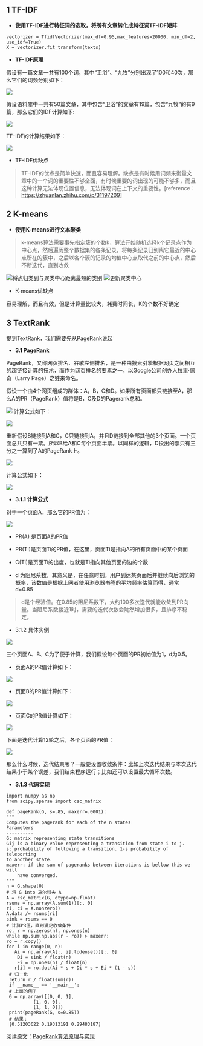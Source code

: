 ## 1 TF-IDF

- **使用TF-IDF进行特征词的选取，将所有文章转化成特征词TF-IDF矩阵**
```text
vectorizer = TfidfVectorizer(max_df=0.95,max_features=20000, min_df=2, use_idf=True)
X = vectorizer.fit_transform(texts)
```
- **TF-IDF原理**

假设有一篇文章一共有100个词，其中“卫浴”、“九牧”分别出现了100和40次，那么它们的词频分别如下：

![](https://upload-images.jianshu.io/upload_images/1531909-c8eb8905df398eba.png?imageMogr2/auto-orient/strip%7CimageView2/2/w/1240)

假设语料库中一共有50篇文章，其中包含“卫浴”的文章有19篇，包含“九牧”的有9篇，那么它们的IDF计算如下:

![](https://upload-images.jianshu.io/upload_images/1531909-8e060aac00466ad9.png?imageMogr2/auto-orient/strip%7CimageView2/2/w/1240)

TF-IDF的计算结果如下：

![](https://upload-images.jianshu.io/upload_images/1531909-cadbc646b0c830b1.png?imageMogr2/auto-orient/strip%7CimageView2/2/w/1240)

- TF-IDF优缺点 

> TF-IDF的优点是简单快速，而且容易理解。缺点是有时候用词频来衡量文章中的一个词的重要性不够全面，有时候重要的词出现的可能不够多，而且这种计算无法体现位置信息，无法体现词在上下文的重要性。[reference：https://zhuanlan.zhihu.com/p/31197209]

## 2 K-means

- **使用K-means进行文本聚类**

>k-means算法需要事先指定簇的个数k，算法开始随机选择k个记录点作为中心点，然后遍历整个数据集的各条记录，将每条记录归到离它最近的中心点所在的簇中，之后以各个簇的记录的均值中心点取代之前的中心点，然后不断迭代，直到收敛

![将点归类到与聚类中心距离最短的类别](https://upload-images.jianshu.io/upload_images/1531909-6cd52f756d2c0586.png?imageMogr2/auto-orient/strip%7CimageView2/2/w/1240)
![更新聚类中心](https://upload-images.jianshu.io/upload_images/1531909-6d2e7a974b5531f1.png?imageMogr2/auto-orient/strip%7CimageView2/2/w/1240)

- K-means优缺点

容易理解，而且有效，但是计算量比较大，耗费时间长，K的个数不好确定

## 3 TextRank
提到TextRank，我们需要先从PageRank说起
- **3.1 PageRank**

PageRank，又称网页排名、谷歌左侧排名，是一种由搜索引擎根据网页之间相互的超链接计算的技术，而作为网页排名的要素之一，以Google公司创办人拉里·佩奇（Larry Page）之姓来命名。

假设一个由4个网页组成的群体：A，B，C和D。如果所有页面都只链接至A，那么A的PR（PageRank）值将是B，C及D的Pagerank总和。

![](https://wx2.sinaimg.cn/mw690/e59539f0ly1g1jhnsn7wxj208a07zt8q.jpg) 
计算公式如下：

![](https://www.quantinfo.com/attachment/article/20180728/1532762247287744613.png)

重新假设B链接到A和C，C只链接到A，并且D链接到全部其他的3个页面。一个页面总共只有一票。所以B给A和C每个页面半票。以同样的逻辑，D投出的票只有三分之一算到了A的PageRank上。

![](https://wx3.sinaimg.cn/mw690/e59539f0ly1g1jho6s18cj207u07swek.jpg)

计算公式如下：

![](https://www.quantinfo.com/attachment/article/20180728/1532762238832115527.png)

- **3.1.1 计算公式**

对于一个页面A，那么它的PR值为：

![](https://www.quantinfo.com/attachment/article/20180728/1532762264513765890.png)

- PR(A) 是页面A的PR值

- PR(Ti)是页面Ti的PR值，在这里，页面Ti是指向A的所有页面中的某个页面

- C(Ti)是页面Ti的出度，也就是Ti指向其他页面的边的个数

- d 为阻尼系数，其意义是，在任意时刻，用户到达某页面后并继续向后浏览的概率，该数值是根据上网者使用浏览器书签的平均频率估算而得，通常d=0.85
>d是个经验值。在0.85的阻尼系数下，大约100多次迭代就能收敛到PR向量。当阻尼系数接近1时，需要的迭代次数会陡然增加很多，且排序不稳定。

 - 3.1.2 具体实例
 
 ![](https://www.quantinfo.com/attachment/article/20180728/1532762159949967486.png)
 
三个页面A、B、C为了便于计算，我们假设每个页面的PR初始值为1，d为0.5。

- 页面A的PR值计算如下：

![](https://www.quantinfo.com/attachment/article/20180728/1532762153669456933.png)

- 页面B的PR值计算如下：

![](https://www.quantinfo.com/attachment/article/20180728/1532762147268488165.png)

- 页面C的PR值计算如下：

![](https://www.quantinfo.com/attachment/article/20180728/1532762141558183138.png)


下面是迭代计算12轮之后，各个页面的PR值：

![](https://www.quantinfo.com/attachment/article/20180728/1532762134982268920.jpg)

那么什么时候，迭代结束哪？一般要设置收敛条件：比如上次迭代结果与本次迭代结果小于某个误差，我们结束程序运行；比如还可以设置最大循环次数。

 - **3.1.3 代码实现**
 
```
import numpy as np
from scipy.sparse import csc_matrix

def pageRank(G, s=.85, maxerr=.0001):
"""
Computes the pagerank for each of the n states
Parameters
----------
G: matrix representing state transitions
Gij is a binary value representing a transition from state i to j.
s: probability of following a transition. 1-s probability of teleporting
to another state.
maxerr: if the sum of pageranks between iterations is bellow this we will
    have converged.
"""
n = G.shape[0]
# 将 G into 马尔科夫 A
A = csc_matrix(G, dtype=np.float)
rsums = np.array(A.sum(1))[:, 0]
ri, ci = A.nonzero()
A.data /= rsums[ri]
sink = rsums == 0
# 计算PR值，直到满足收敛条件
ro, r = np.zeros(n), np.ones(n)
while np.sum(np.abs(r - ro)) > maxerr:
ro = r.copy()
for i in range(0, n):
   Ai = np.array(A[:, i].todense())[:, 0]
    Di = sink / float(n)
    Ei = np.ones(n) / float(n)
   r[i] = ro.dot(Ai * s + Di * s + Ei * (1 - s))
 # 归一化
 return r / float(sum(r))
 if __name__ == '__main__':
 # 上面的例子
 G = np.array([[0, 0, 1],
          [1, 0, 0],
          [1, 1, 0]])
 print(pageRank(G, s=0.85))
 # 结果：
 [0.51203622 0.19313191 0.29483187]
```

阅读原文：[PageRank算法原理与实现](https://www.quantinfo.com/Article/View/1232/PageRank%E7%AE%97%E6%B3%95%E5%8E%9F%E7%90%86%E4%B8%8E%E5%AE%9E%E7%8E%B0.html)
